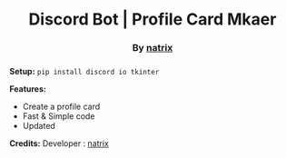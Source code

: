 <div align="center"><h1>Discord Bot | Profile Card Mkaer</h1>
<h3>By <a href="https://github.com/natrixdev">natrix</a><h3>
</div>

**Setup:** 
`pip install discord io tkinter`

**Features:**
- Create a profile card 
- Fast & Simple code 
- Updated 

**Credits:**
Developer : [natrix](https:/github.com/natrixdev) 
